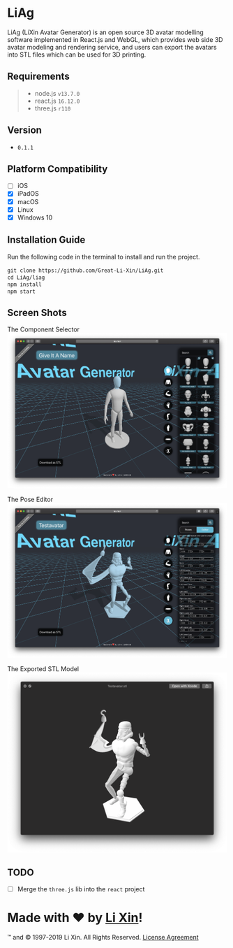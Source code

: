 # LiAg
LiAg (LiXin Avatar Generator) is an open source 3D avatar modelling software implemented in React.js and WebGL,
which provides web side 3D avatar modeling and rendering service,
and users can export the avatars into STL files which can be used for 3D printing.

## Requirements
> - node.js `v13.7.0`
> - react.js `16.12.0`
> - three.js `r110`

## Version
- `0.1.1`

## Platform Compatibility
- [ ] iOS
- [x] iPadOS
- [x] macOS
- [x] Linux
- [x] Windows 10

## Installation Guide

Run the following code in the terminal to install and run the project.

```
git clone https://github.com/Great-Li-Xin/LiAg.git
cd LiAg/liag
npm install
npm start
```

## Screen Shots
The Component Selector
![Component Selector](./extra/img/ComponentSelector.png)

The Pose Editor
![Pose Editor](./extra/img/PoseEditor.png)

The Exported STL Model
![The Exported STL](./extra/img/TheExportedSTL.png)

## TODO
- [ ] Merge the `three.js` lib into the `react` project

# Made with ❤ by [Li Xin](https://github.com/Great-Li-Xin)!
™ and © 1997-2019 Li Xin. All Rights Reserved. [License Agreement](./LICENSE)
